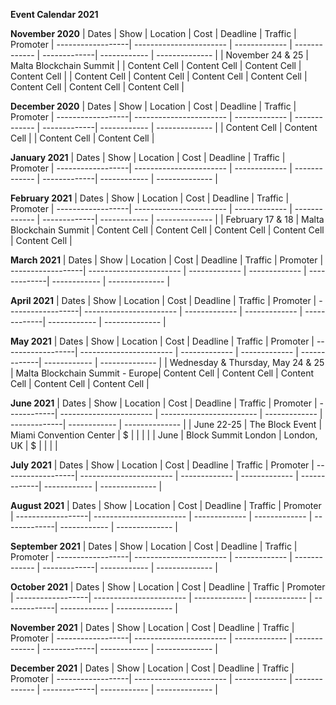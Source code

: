 **Event Calendar 2021**

**November 2020**
| Dates             | Show                    | Location      | Cost          | Deadline     | Traffic      | Promoter
| ------------------| ----------------------- | ------------- | ------------- | -------------| ------------ | -------------- |
| November 24 & 25  | Malta Blockchain Summit |               | Content Cell  | Content Cell | Content Cell | Content Cell   |
| Content Cell  | Content Cell  | Content Cell  | Content Cell  | Content Cell | Content Cell | Content Cell   |


**December 2020**
| Dates             | Show                    | Location      | Cost          | Deadline     | Traffic      | Promoter
| ------------------| ----------------------- | ------------- | ------------- | -------------| ------------ | -------------- |
| Content Cell  | Content Cell  |
| Content Cell  | Content Cell  |


**January 2021**
| Dates             | Show                    | Location      | Cost          | Deadline     | Traffic      | Promoter
| ------------------| ----------------------- | ------------- | ------------- | -------------| ------------ | -------------- |

**February 2021**
| Dates             | Show                    | Location      | Cost          | Deadline     | Traffic      | Promoter
| ------------------| ----------------------- | ------------- | ------------- | -------------| ------------ | -------------- |
| February 17 & 18  | Malta Blockchain Summit | Content Cell  | Content Cell  | Content Cell | Content Cell | Content Cell   |


**March 2021**
| Dates             | Show                    | Location      | Cost          | Deadline     | Traffic      | Promoter
| ------------------| ----------------------- | ------------- | ------------- | -------------| ------------ | -------------- |

**April 2021**
| Dates             | Show                    | Location      | Cost          | Deadline     | Traffic      | Promoter
| ------------------| ----------------------- | ------------- | ------------- | -------------| ------------ | -------------- |

**May 2021**
| Dates             | Show                    | Location      | Cost          | Deadline     | Traffic      | Promoter
| ------------------| ----------------------- | ------------- | ------------- | -------------| ------------ | -------------- |
| Wednesday & Thursday, May 24 & 25  | Malta Blockchain Summit - Europe| Content Cell  | Content Cell  | Content Cell | Content Cell | Content Cell   |


**June 2021**
| Dates       | Show                    | Location                 | Cost          | Deadline     | Traffic      | Promoter
| ------------| ----------------------- | ------------------------ | ------------- | -------------| ------------ | -------------- |
| June 22-25  | The Block Event         | Miami Convention Center  | $             |              |              |                |
| June        | Block Summit London     | London, UK               | $             |              |              |                |


**July 2021**
| Dates             | Show                    | Location      | Cost          | Deadline     | Traffic      | Promoter
| ------------------| ----------------------- | ------------- | ------------- | -------------| ------------ | -------------- |


**August 2021**
| Dates             | Show                    | Location      | Cost          | Deadline     | Traffic      | Promoter
| ------------------| ----------------------- | ------------- | ------------- | -------------| ------------ | -------------- |


**September 2021**
| Dates             | Show                    | Location      | Cost          | Deadline     | Traffic      | Promoter
| ------------------| ----------------------- | ------------- | ------------- | -------------| ------------ | -------------- |


**October 2021**
| Dates             | Show                    | Location      | Cost          | Deadline     | Traffic      | Promoter
| ------------------| ----------------------- | ------------- | ------------- | -------------| ------------ | -------------- |


**November 2021**
| Dates             | Show                    | Location      | Cost          | Deadline     | Traffic      | Promoter
| ------------------| ----------------------- | ------------- | ------------- | -------------| ------------ | -------------- |


**December 2021**
| Dates             | Show                    | Location      | Cost          | Deadline     | Traffic      | Promoter
| ------------------| ----------------------- | ------------- | ------------- | -------------| ------------ | -------------- |


